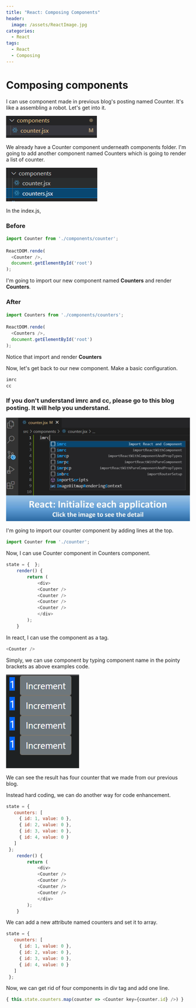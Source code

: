 ```yaml
---
title: "React: Composing Components"
header:
  image: /assets/ReactImage.jpg
categories:
  - React
tags:
  - React
  - Composing
---
```


# Composing components

I can use component made in previous blog's posting named Counter. 
It's like a assembling a robot. Let's get into it.

![Image import counter](/assets/folder_counter.png)

We already have a Counter component underneath components folder.
I'm going to add another component named Counters which is going to render a list of counter.

![Image import counter](/assets/folder_counters.png)

In the index.js, 

### Before
```js
import Counter from './components/counter';

ReactDOM.rende(
  <Counter />,
  document.getElementById('root')
);
```
I'm going to import our new component named **Counters** and render **Counters**.
### After
```js
import Counters from './components/counters';

ReactDOM.rende(
  <Counters />,
  document.getElementById('root')
);
```
Notice that import and render **Counters**

Now, let's get back to our new component.
Make a basic configuration.
```js
imrc
cc 
```
### If you don't understand imrc and cc, please go to this blog posting. It will help you understand.
[![React initialize](/assets/imrcChanged.jpg)](https://jonghan-park.github.io/react/React_Initialize/)  

I'm going to import our counter component by adding lines at the top.
```js
import Counter from './counter';
```
Now, I can use Counter component in Counters component.

```js
state = {  }; 
    render() { 
        return (
            <div>
            <Counter /> 
            <Counter />
            <Counter />
            <Counter />
            </div>
        );
    }
```
In react, I can use the component as a tag. 
```js
<Counter />
```
Simply, we can use component by typing component name in the pointy brackets as above examples code.

![Image Using components](/assets/usingCounters.png)

We can see the result has four counter that we made from our previous blog.

Instead hard coding, we can do another way for code enhancement.

```js
state = { 
   counters: [
     { id: 1, value: 0 },
     { id: 2, value: 0 },
     { id: 3, value: 0 },
     { id: 4, value: 0 }
   ]
 }; 
    render() { 
        return (
            <div>
            <Counter /> 
            <Counter />
            <Counter />
            <Counter />
            </div>
        );
    }
```
We can add a new attribute named counters and set it to array.
```js
state = { 
   counters: [
     { id: 1, value: 0 },
     { id: 2, value: 0 },
     { id: 3, value: 0 },
     { id: 4, value: 0 }
   ]
 }; 
```
Now, we can get rid of four components in div tag and add one line.

```js
{ this.state.counters.map(counter => <Counter key={counter.id} />) }
```
